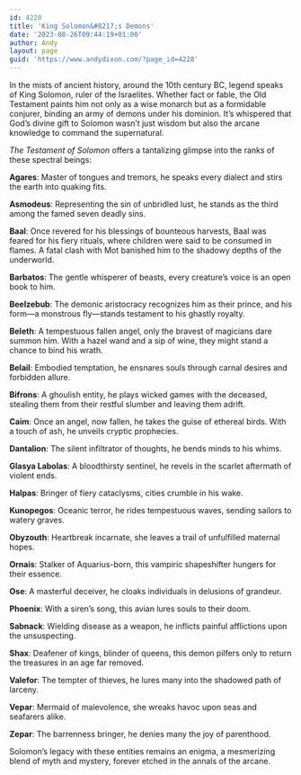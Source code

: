 ```yaml
---
id: 4228
title: 'King Solomon&#8217;s Demons'
date: '2023-08-26T09:44:19+01:00'
author: Andy
layout: page
guid: 'https://www.andydixon.com/?page_id=4228'
---
```


In the mists of ancient history, around the 10th century BC, legend speaks of King Solomon, ruler of the Israelites. Whether fact or fable, the Old Testament paints him not only as a wise monarch but as a formidable conjurer, binding an army of demons under his dominion. It’s whispered that God’s divine gift to Solomon wasn’t just wisdom but also the arcane knowledge to command the supernatural.

*The Testament of Solomon* offers a tantalizing glimpse into the ranks of these spectral beings:

**Agares**: Master of tongues and tremors, he speaks every dialect and stirs the earth into quaking fits.

**Asmodeus**: Representing the sin of unbridled lust, he stands as the third among the famed seven deadly sins.

**Baal**: Once revered for his blessings of bounteous harvests, Baal was feared for his fiery rituals, where children were said to be consumed in flames. A fatal clash with Mot banished him to the shadowy depths of the underworld.

**Barbatos**: The gentle whisperer of beasts, every creature’s voice is an open book to him.

**Beelzebub**: The demonic aristocracy recognizes him as their prince, and his form—a monstrous fly—stands testament to his ghastly royalty.

**Beleth**: A tempestuous fallen angel, only the bravest of magicians dare summon him. With a hazel wand and a sip of wine, they might stand a chance to bind his wrath.

**Belail**: Embodied temptation, he ensnares souls through carnal desires and forbidden allure.

**Bifrons**: A ghoulish entity, he plays wicked games with the deceased, stealing them from their restful slumber and leaving them adrift.

**Caim**: Once an angel, now fallen, he takes the guise of ethereal birds. With a touch of ash, he unveils cryptic prophecies.

**Dantalion**: The silent infiltrator of thoughts, he bends minds to his whims.

**Glasya Labolas**: A bloodthirsty sentinel, he revels in the scarlet aftermath of violent ends.

**Halpas**: Bringer of fiery cataclysms, cities crumble in his wake.

**Kunopegos**: Oceanic terror, he rides tempestuous waves, sending sailors to watery graves.

**Obyzouth**: Heartbreak incarnate, she leaves a trail of unfulfilled maternal hopes.

**Ornais**: Stalker of Aquarius-born, this vampiric shapeshifter hungers for their essence.

**Ose**: A masterful deceiver, he cloaks individuals in delusions of grandeur.

**Phoenix**: With a siren’s song, this avian lures souls to their doom.

**Sabnack**: Wielding disease as a weapon, he inflicts painful afflictions upon the unsuspecting.

**Shax**: Deafener of kings, blinder of queens, this demon pilfers only to return the treasures in an age far removed.

**Valefor**: The tempter of thieves, he lures many into the shadowed path of larceny.

**Vepar**: Mermaid of malevolence, she wreaks havoc upon seas and seafarers alike.

**Zepar**: The barrenness bringer, he denies many the joy of parenthood.

Solomon’s legacy with these entities remains an enigma, a mesmerizing blend of myth and mystery, forever etched in the annals of the arcane.